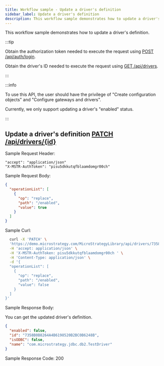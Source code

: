 ```yaml
---
title: Workflow sample - Update a driver's definition
sidebar_label: Update a driver's definition
description: This workflow sample demonstrates how to update a driver's definition
---
```


<Available since="2021 Update 9" />

This workflow sample demonstrates how to update a driver's definition.

:::tip

Obtain the authorization token needed to execute the request using [POST /api/auth/login](https://demo.microstrategy.com/MicroStrategyLibrary/api-docs/index.html#/Authentication/postLogin).

Obtain the driver's ID needed to execute the request using [GET /api/drivers](https://demo.microstrategy.com/MicroStrategyLibrary/api-docs/index.html#/Drivers/getDrivers_1).

:::

:::info

To use this API, the user should have the privilege of "Create configuration objects" and "Configure gateways and drivers".

Currently, we only support updating a driver's "enabled" status.

:::

## Update a driver's definition [PATCH /api/drivers/\{id}](https://demo.microstrategy.com/MicroStrategyLibrary/api-docs/index.html#/Drivers/patchDriverById)

Sample Request Header:

```http
"accept": "application/json"
"X-MSTR-AuthToken": "pisu5dkkutqfblaamdomgr00ch"
```

Sample Request Body:

```json
{
  "operationList": [
    {
      "op": "replace",
      "path": "/enabled",
      "value": true
    }
  ]
}
```

Sample Curl:

```bash
  curl -X 'PATCH' \
  'https://demo.microstrategy.com/MicroStrategyLibrary/api/drivers/7358B0B8264A4B6198520B2BC0B6248B' \
  -H 'accept: application/json' \
  -H 'X-MSTR-AuthToken: pisu5dkkutqfblaamdomgr00ch ' \
  -H 'Content-Type: application/json' \
  -d '{
  "operationList": [
    {
      "op": "replace",
      "path": "/enabled",
      "value": false
    }
  ]
}'
```

Sample Response Body:

You can get the updated driver's definition.

```json
{
  "enabled": false,
  "id": "7358B0B8264A4B6198520B2BC0B6248B",
  "isODBC": false,
  "name": "com.microstrategy.jdbc.db2.TestDriver"
}
```

Sample Response Code: 200
